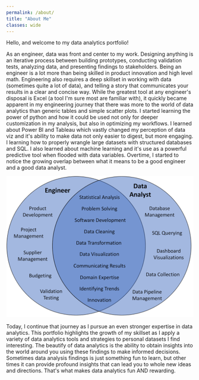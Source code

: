 ```yaml
---
permalink: /about/
title: "About Me"
classes: wide
---
```


Hello, and welcome to my data analytics portfolio!

As an engineer, data was front and center to my work. Designing anything is an iterative process between building prototypes, conducting validation tests, analyzing data, and presenting findings to stakeholders. Being an engineer is a lot more than being skilled in product innovation and high level math. Engineering also requires a deep skillset in working with data (sometimes quite a lot of data), and telling a story that communicates your results in a clear and concise way. While the greatest tool at any engineer's disposal is Excel (a tool I'm sure most are familiar with), it quickly became apparent in my engineering journey that there was more to the world of data analytics than generic tables and simple scatter plots. I started learning the power of python and how it could be used not only for deeper customization in my analysis, but also in optimizing my workflows. I learned about Power BI and Tableau which vastly changed my perception of data viz and it's ability to make data not only easier to digest, but more engaging. I learning how to properly wrangle large datasets with structured databases and SQL. I also learned about machine learning and it's use as a powerful predictive tool when flooded with data variables. Overtime, I started to notice the growing overlap between what it means to be a good engineer and a good data analyst.


![png](/assets/images/Venn_Diagram.png)


Today, I continue that journey as I pursue an even stronger expertise in data analytics. This portfolio highlights the growth of my skillset as I apply a variety of data analytics tools and strategies to personal datasets I find interesting. The beautify of data analytics is the ability to obtain insights into the world around you using these findings to make informed decisions. Sometimes data analysis findings is just something fun to learn, but other times it can provide profound insights that can lead you to whole new ideas and directions. That's what makes data analytics fun AND rewarding.

